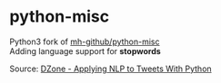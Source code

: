 # python-misc

Python3 fork of [mh-github/python-misc](https://github.com/mh-github/python-misc)  
Adding language support for **stopwords**  

Source: [DZone - Applying NLP to Tweets With Python](https://dzone.com/articles/applying-nlp-to-tweets-with-python)
